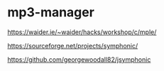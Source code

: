 # mp3-manager

https://waider.ie/~waider/hacks/workshop/c/mple/

https://sourceforge.net/projects/symphonic/

https://github.com/georgewoodall82/jsymphonic
